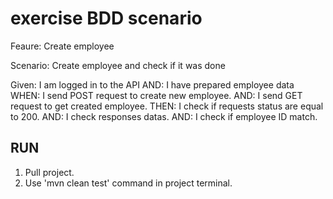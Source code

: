 # exercise BDD scenario

Feaure: Create employee

Scenario: Create employee and check if it was done

Given: I am logged in to the API
AND: I have prepared employee data
WHEN: I send POST request to create new employee.
AND: I send GET request to get created employee.
THEN: I check if requests status are equal to 200.
AND: I check responses datas.
AND: I check if employee ID match.

## RUN

1. Pull project.
2. Use 'mvn clean test' command in project terminal.
